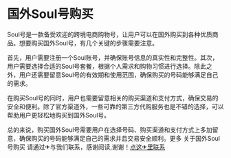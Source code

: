 # 国外Soul号购买

Soul号是一款备受欢迎的跨境电商购物号，让用户可以在国外购买到各种优质商品。想要购买国外Soul号，有几个关键的步骤需要注意。

首先，用户需要注册一个Soul账号，并确保账号信息的真实性和完整性。其次，用户需要选择合适的Soul号套餐，根据个人需求和购物习惯进行选择。除此之外，用户还需要留意Soul号的有效期和使用范围，确保购买的号码能够满足自己的需求。

在购买Soul号的同时，用户也需要留意相关的购买渠道和支付方式，确保交易的安全和便利。除了官方渠道外，一些可靠的第三方代购服务也是不错的选择，可以帮助用户更轻松地购买到国外Soul号。

总的来说，购买国外Soul号需要用户在选择号码、购买渠道和支付方式上多加留意，确保购买的号码能够满足自己的需求并且交易安全顺利。更多 关于国外Soul号购买 请通过✈与我们联系，感谢阅读,谢谢！[点这✈里联系](https://sms.k02.cc)